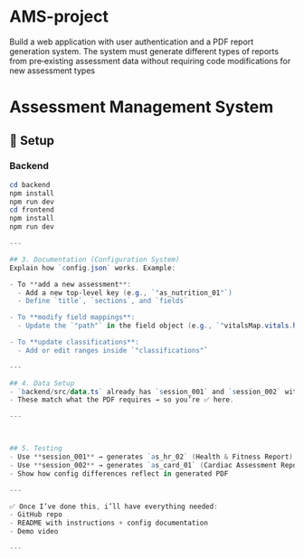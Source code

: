# AMS-project
Build a web application with user authentication and a PDF report generation system. The  system must generate different types of reports from pre‑existing assessment data without  requiring code modifications for new assessment types
# Assessment Management System

## 🚀 Setup

### Backend
```powershell
cd backend
npm install
npm run dev
cd frontend
npm install
npm run dev

---

## 3. Documentation (Configuration System)
Explain how `config.json` works. Example:

- To **add a new assessment**:
  - Add a new top-level key (e.g., `"as_nutrition_01"`)
  - Define `title`, `sections`, and `fields`

- To **modify field mappings**:
  - Update the `"path"` in the field object (e.g., `"vitalsMap.vitals.heart_rate"`)

- To **update classifications**:
  - Add or edit ranges inside `"classifications"`

---

## 4. Data Setup
- `backend/src/data.ts` already has `session_001` and `session_002` with `assessment_id` values.  
- These match what the PDF requires → so you’re ✅ here.

---



## 5. Testing
- Use **session_001** → generates `as_hr_02` (Health & Fitness Report)  
- Use **session_002** → generates `as_card_01` (Cardiac Assessment Report)  
- Show how config differences reflect in generated PDF  

---

✅ Once I’ve done this, i’ll have everything needed:  
- GitHub repo  
- README with instructions + config documentation  
- Demo video  

---


